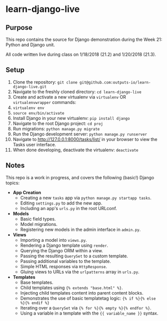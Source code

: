 # learn-django-live

## Purpose

This repo contains the source for Django demonstration during the Week 21: Python and Django unit.

All code written live during class on 1/18/2018 (21.2) and 1/20/2018 (21.3).

## Setup

1. Clone the repository: `git clone git@github.com:outputs-io/learn-django-live.git`
1. Navigate to the freshly cloned directory: `cd learn-django-live`
1. Create and activate a new virtualenv via `virtualenv` OR `virtualenvwrapper` commands:
  1. `virtualenv env`
  1. `source env/bin/activate`
1. Install Django in your new virtualenv: `pip install django`
1. Navigate to the root Django project: `cd proj`
1. Run migrations: `python manage.py migrate`
1. Run the Django development server: `python manage.py runserver`
1. Navigate to http://127.0.0.1:8000/tasks/list/ in your browser to view the Tasks user interface.
1. When done developing, deactivate the virtualenv: `deactivate`

## Notes

This repo is a work in progress, and covers the following (basic!) Django topics:
- **App Creation**
  - Creating a new `tasks` app via `python manage.py startapp tasks`.
  - Editing `settings.py` to add the new app.
  - Including an app's `urls.py` in the root URLconf.
- **Models**
  - Basic field types.
  - Model migrations.
  - Registering new models in the admin interface in `admin.py`.
- **Views**
  - Importing a model into `views.py`.
  - Rendering a Django template using `render`.
  - Querying the Django ORM within a view.
  - Passing the resulting `QuerySet` to a custom template.
  - Passing additional variables to the template.
  - Simple HTML responses via `HttpResponse`.
  - Gluing views to URLs via the `urlpatterns`  array in `urls.py`.
- **Templates**
  - Base templates.
  - Child templates using `{% extends "base.html" %}`.
  - Injecting child templates content into parent content blocks.
  - Demonstrates the use of basic templatetag logic: `{% if %}{% else %}{% endif %}`
  - Iterating over a `QuerySet` via `{% for %}{% empty %}{% endfor %}`.
  - Using a variable in a template with the `{{ variable_name }}` syntax.
